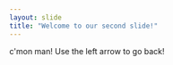 ```yaml
---
layout: slide
title: "Welcome to our second slide!"
---
```

c'mon man!
Use the left arrow to go back!
